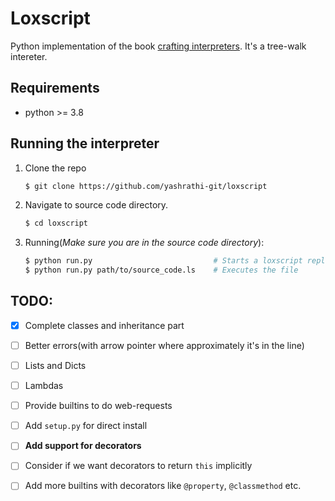 # Loxscript
Python implementation of the book [crafting interpreters](http://craftinginterpreters.com/). It's a tree-walk intereter.

## Requirements
* python >= 3.8

## Running the interpreter
1. Clone the repo
    ```sh
    $ git clone https://github.com/yashrathi-git/loxscript
    ```
2. Navigate to source code directory.
    ```sh
    $ cd loxscript
    ```
3. Running(*Make sure you are in the source code directory*):
    ```sh
    $ python run.py                           # Starts a loxscript repl
    $ python run.py path/to/source_code.ls    # Executes the file
    ```

## TODO:
- [x] Complete classes and inheritance part
- [ ] Better errors(with arrow pointer where approximately it's in the line)
- [ ] Lists and Dicts
- [ ] Lambdas
- [ ] Provide builtins to do web-requests
- [ ] Add `setup.py` for direct install
- [ ] **Add support for decorators**
- [ ] Consider if we want decorators to return `this` implicitly
- [ ] Add more builtins with decorators like `@property`, `@classmethod` etc.


